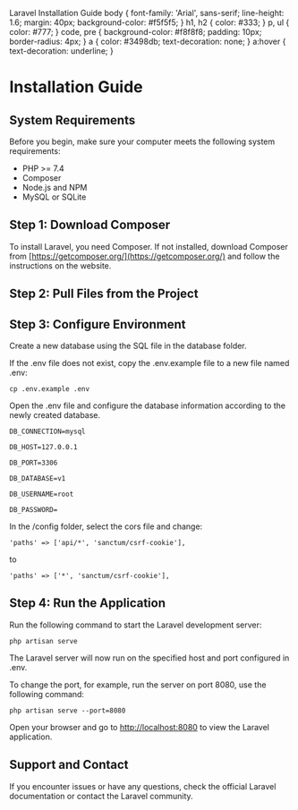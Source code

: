   Laravel Installation Guide body { font-family: 'Arial', sans-serif; line-height: 1.6; margin: 40px; background-color: #f5f5f5; } h1, h2 { color: #333; } p, ul { color: #777; } code, pre { background-color: #f8f8f8; padding: 10px; border-radius: 4px; } a { color: #3498db; text-decoration: none; } a:hover { text-decoration: underline; }

Installation Guide
==========================

System Requirements
-------------------

Before you begin, make sure your computer meets the following system requirements:

*   PHP >= 7.4
*   Composer
*   Node.js and NPM
*   MySQL or SQLite

Step 1: Download Composer
-------------------------

To install Laravel, you need Composer. If not installed, download Composer from [https://getcomposer.org/](https://getcomposer.org/) and follow the instructions on the website.

Step 2: Pull Files from the Project
-----------------------------------

Step 3: Configure Environment
-----------------------------

Create a new database using the SQL file in the database folder.

If the .env file does not exist, copy the .env.example file to a new file named .env:

    cp .env.example .env

Open the .env file and configure the database information according to the newly created database.

    DB_CONNECTION=mysql

    DB_HOST=127.0.0.1

    DB_PORT=3306

    DB_DATABASE=v1

    DB_USERNAME=root

    DB_PASSWORD=

In the /config folder, select the cors file and change:

    'paths' => ['api/*', 'sanctum/csrf-cookie'],

to

    'paths' => ['*', 'sanctum/csrf-cookie'],

Step 4: Run the Application
---------------------------

Run the following command to start the Laravel development server:

    php artisan serve

The Laravel server will now run on the specified host and port configured in .env.

To change the port, for example, run the server on port 8080, use the following command:

    php artisan serve --port=8080

Open your browser and go to [http://localhost:8080](http://localhost:8080) to view the Laravel application.

Support and Contact
-------------------

If you encounter issues or have any questions, check the official Laravel documentation or contact the Laravel community.